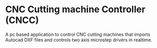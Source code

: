 CNC Cutting machine Controller (CNCC)
====

A pc based application to control CNC cutting machines that imports Autocad DXF files and controls two axis microstep drivers in realtime.

